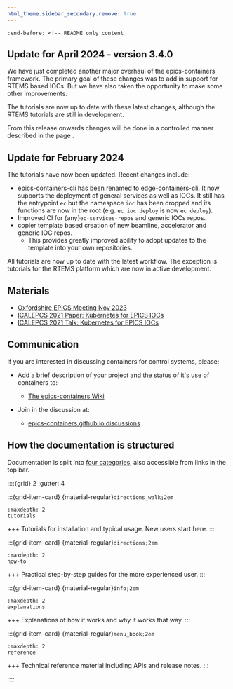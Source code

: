 ```yaml
---
html_theme.sidebar_secondary.remove: true
---
```


```{include} ../README.md
:end-before: <!-- README only content
```

Update for April 2024 - version 3.4.0
-------------------------------------

We have just completed another major overhaul of the epics-containers framework. The primary goal of these changes was to add in support for RTEMS based IOCs. But we have also taken the opportunity to make some other improvements.

The tutorials are now up to date with these latest changes, although the RTEMS tutorials are still in development.

From this release onwards changes will be done in a controlled manner described in the page [](explanations/changes).

Update for February 2024
------------------------

The tutorials have now been updated. Recent changes include:

- epics-containers-cli has been renamed to edge-containers-cli. It now supports the deployment of general services as well as IOCs. It still has the entrypoint `ec` but the namespace `ioc` has been dropped and its functions are now in the root (e.g. `ec ioc deploy` is now `ec deploy`).
- Improved CI for {any}`ec-services-repo`s and generic IOCs repos.
- copier template based creation of new beamline, accelerator and generic IOC repos.
  - This provides greatly improved ability to adopt updates to the template into your own repositories.

All tutorials are now up to date with the latest workflow. The exception is tutorials for the RTEMS platform which are now in active development.



Materials
---------
- [Oxfordshire EPICS Meeting Nov 2023](https://dlsltd-my.sharepoint.com/:p:/g/personal/giles_knap_diamond_ac_uk/Ee7SPC_39blEu4Pilgqul7IBiCi4GM9_cgMzONV2ALHIsw?e=U02gHd)
- [ICALEPCS 2021 Paper: Kubernetes for EPICS IOCs](images/THBL04.PDF)
- [ICALEPCS 2021 Talk: Kubernetes for EPICS IOCs](images/THBL04_talk.PDF)

Communication
-------------

If you are interested in discussing containers for control systems, please:

- Add a brief description of your project and the status of it's use of containers to:
  - [The epics-containers Wiki](https://github.com/epics-containers/epics-containers.github.io/wiki/Brief-Overview-of-Projects-Using-Containers-in-Controls)

- Join in the discussion at:
  - [epics-containers.github.io discussions](https://github.com/epics-containers/epics-containers.github.io/discussions)


How the documentation is structured
-----------------------------------

Documentation is split into [four categories](https://diataxis.fr), also accessible from links in the top bar.

<!-- https://sphinx-design.readthedocs.io/en/latest/grids.html -->

::::{grid} 2
:gutter: 4

:::{grid-item-card} {material-regular}`directions_walk;2em`
```{toctree}
:maxdepth: 2
tutorials
```
+++
Tutorials for installation and typical usage. New users start here.
:::

:::{grid-item-card} {material-regular}`directions;2em`
```{toctree}
:maxdepth: 2
how-to
```
+++
Practical step-by-step guides for the more experienced user.
:::

:::{grid-item-card} {material-regular}`info;2em`
```{toctree}
:maxdepth: 2
explanations
```
+++
Explanations of how it works and why it works that way.
:::

:::{grid-item-card} {material-regular}`menu_book;2em`
```{toctree}
:maxdepth: 2
reference
```
+++
Technical reference material including APIs and release notes.
:::

::::
